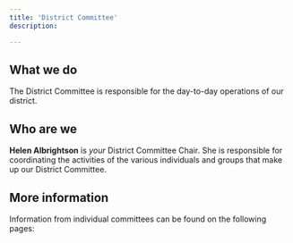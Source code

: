 ```yaml
---
title: 'District Committee'
description:

---
```


## What we do

The District Committee is responsible for the day-to-day operations of our district.

## Who are we

__Helen Albrightson__ is _your_ District Committee Chair. She is responsible for coordinating the activities of the various individuals and groups that make up our District Committee.

## More information

Information from individual committees can be found on the following pages:
